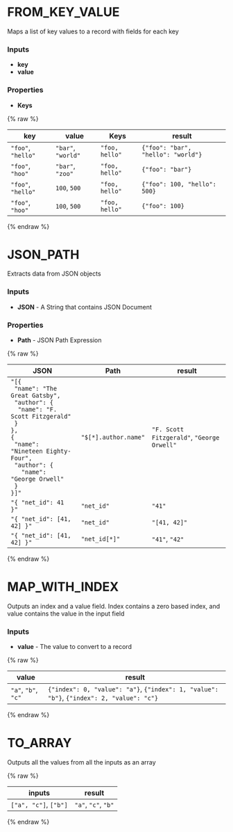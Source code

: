 # FROM_KEY_VALUE

Maps a list of key values to a record with fields for each key

### Inputs

 * __key__
 * __value__

### Properties

 * __Keys__

{% raw %}

|key|value|Keys|result|
|---|-----|----|------|
|`"foo"`, `"hello"`|`"bar"`, `"world"`|`"foo, hello"`|`{"foo": "bar", "hello": "world"}`|
|`"foo"`, `"hoo"`|`"bar"`, `"zoo"`|`"foo, hello"`|`{"foo": "bar"}`|
|`"foo"`, `"hello"`|`100`, `500`|`"foo, hello"`|`{"foo": 100, "hello": 500}`|
|`"foo"`, `"hoo"`|`100`, `500`|`"foo, hello"`|`{"foo": 100}`|

{% endraw %}


# JSON_PATH

Extracts data from JSON objects

### Inputs

 * __JSON__ - A String that contains JSON Document

### Properties

 * __Path__ - JSON Path Expression

{% raw %}

|JSON|Path|result|
|----|----|------|
|`"[{`<br />` "name": "The Great Gatsby",`<br />` "author": {`<br />`  "name": "F. Scott Fitzgerald"`<br />` }`<br />`},`<br />`{`<br />` "name": "Nineteen Eighty-Four",`<br />` "author": {`<br />`   "name": "George Orwell"`<br />` }`<br />`}]"`|`"$[*].author.name"`|`"F. Scott Fitzgerald"`, `"George Orwell"`|
|`"{ "net_id": 41 }"`|`"net_id"`|`"41"`|
|`"{ "net_id": [41, 42] }"`|`"net_id"`|`"[41, 42]"`|
|`"{ "net_id": [41, 42] }"`|`"net_id[*]"`|`"41"`, `"42"`|

{% endraw %}


# MAP_WITH_INDEX

Outputs an index and a value field. Index contains a zero based index, and value contains the value in the input field

### Inputs

 * __value__ - The value to convert to a record

{% raw %}

|value|result|
|-----|------|
|`"a"`, `"b"`, `"c"`|`{"index": 0, "value": "a"}`, `{"index": 1, "value": "b"}`, `{"index": 2, "value": "c"}`|

{% endraw %}


# TO_ARRAY

Outputs all the values from all the inputs as an array

{% raw %}

|inputs|result|
|------|------|
|`["a", "c"]`, `["b"]`|`"a"`, `"c"`, `"b"`|

{% endraw %}
